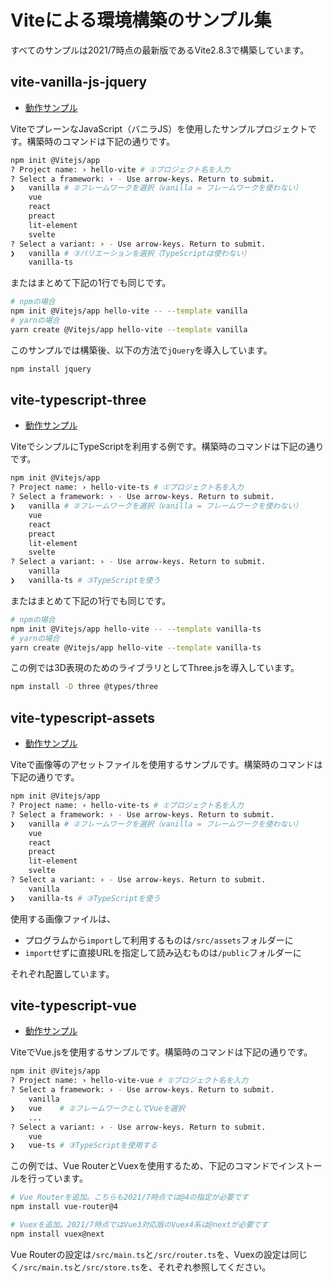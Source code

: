 # Viteによる環境構築のサンプル集

すべてのサンプルは2021/7時点の最新版であるVite2.8.3で構築しています。

## vite-vanilla-js-jquery

- [動作サンプル](https://ics-creative.github.io/210708_vite/vite-vanilla-js-jquery/)

ViteでプレーンなJavaScript（バニラJS）を使用したサンプルプロジェクトです。構築時のコマンドは下記の通りです。

```sh
npm init @Vitejs/app
? Project name: › hello-vite # ①プロジェクト名を入力
? Select a framework: › - Use arrow-keys. Return to submit.
❯   vanilla # ②フレームワークを選択（vanilla = フレームワークを使わない）
    vue
    react
    preact
    lit-element
    svelte
? Select a variant: › - Use arrow-keys. Return to submit.
❯   vanilla # ③バリエーションを選択（TypeScriptは使わない）
    vanilla-ts
```

またはまとめて下記の1行でも同じです。

```sh
# npmの場合
npm init @Vitejs/app hello-vite -- --template vanilla
# yarnの場合
yarn create @Vitejs/app hello-vite --template vanilla
```

このサンプルでは構築後、以下の方法で`jQuery`を導入しています。

```sh
npm install jquery
```

## vite-typescript-three

- [動作サンプル](https://ics-creative.github.io/210708_vite/vite-typescript-three/)

ViteでシンプルにTypeScriptを利用する例です。構築時のコマンドは下記の通りです。

```sh
npm init @Vitejs/app
? Project name: › hello-vite-ts # ①プロジェクト名を入力
? Select a framework: › - Use arrow-keys. Return to submit.
❯   vanilla # ②フレームワークを選択（vanilla = フレームワークを使わない）
    vue
    react
    preact
    lit-element
    svelte
? Select a variant: › - Use arrow-keys. Return to submit.
    vanilla 
❯   vanilla-ts # ③TypeScriptを使う
```

またはまとめて下記の1行でも同じです。

```sh
# npmの場合
npm init @Vitejs/app hello-vite -- --template vanilla-ts
# yarnの場合
yarn create @Vitejs/app hello-vite --template vanilla-ts
```

この例では3D表現のためのライブラリとしてThree.jsを導入しています。

```sh
npm install -D three @types/three
```

## vite-typescript-assets

- [動作サンプル](https://ics-creative.github.io/210708_vite/vite-typescript-assets/)

Viteで画像等のアセットファイルを使用するサンプルです。構築時のコマンドは下記の通りです。

```sh
npm init @Vitejs/app
? Project name: › hello-vite-ts # ①プロジェクト名を入力
? Select a framework: › - Use arrow-keys. Return to submit.
❯   vanilla # ②フレームワークを選択（vanilla = フレームワークを使わない）
    vue
    react
    preact
    lit-element
    svelte
? Select a variant: › - Use arrow-keys. Return to submit.
    vanilla 
❯   vanilla-ts # ③TypeScriptを使う
```

使用する画像ファイルは、

- プログラムから`import`して利用するものは`/src/assets`フォルダーに
- `import`せずに直接URLを指定して読み込むものは`/public`フォルダーに

それぞれ配置しています。

## vite-typescript-vue

- [動作サンプル](https://ics-creative.github.io/210708_vite/vite-typescript-vue/)

ViteでVue.jsを使用するサンプルです。構築時のコマンドは下記の通りです。

```sh
npm init @Vitejs/app
? Project name: › hello-vite-vue # ①プロジェクト名を入力
? Select a framework: › - Use arrow-keys. Return to submit.
    vanilla
❯   vue    # ②フレームワークとしてVueを選択
    ...
? Select a variant: › - Use arrow-keys. Return to submit.
    vue
❯   vue-ts # ③TypeScriptを使用する
```

この例では、Vue RouterとVuexを使用するため、下記のコマンドでインストールを行っています。

```sh
# Vue Routerを追加。こちらも2021/7時点では@4の指定が必要です
npm install vue-router@4

# Vuexを追加。2021/7時点ではVue3対応版のVuex4系は@nextが必要です
npm install vuex@next
```

Vue Routerの設定は`/src/main.ts`と`/src/router.ts`を、Vuexの設定は同じく`/src/main.ts`と`/src/store.ts`を、それぞれ参照してください。

